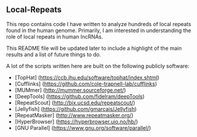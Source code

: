 ## Local-Repeats

This repo contains code I have written to analyze hundreds of local repeats found in the human genome. Primarily, I am interested in understanding the role of local repeats in human lncRNAs.

This README file will be updated later to include a highlight of the main results and a list of future things to do.

A lot of the scripts written here are built on the following publicly software:

* [TopHat] (https://ccb.jhu.edu/software/tophat/index.shtml)
* [Cufflinks] (https://github.com/cole-trapnell-lab/cufflinks)
* [MUMmer] (http://mummer.sourceforge.net/)
* [DeepTools] (https://github.com/fidelram/deepTools)
* [RepeatScout] (http://bix.ucsd.edu/repeatscout/)
* [Jellyfish] (https://github.com/gmarcais/Jellyfish)
* [RepeatMasker] (http://www.repeatmasker.org/)
* [HyperBrowser] (https://hyperbrowser.uio.no/hb/)
* [GNU Parallel] (https://www.gnu.org/software/parallel/)
